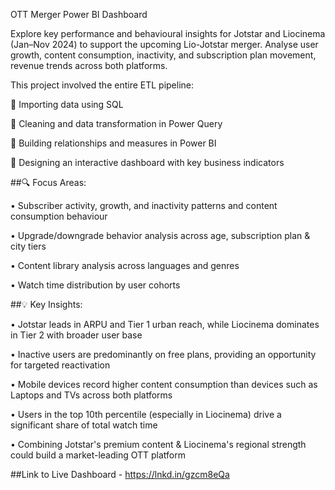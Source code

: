 OTT Merger Power BI Dashboard

Explore key performance and behavioural insights for Jotstar and Liocinema (Jan–Nov 2024) to support the upcoming Lio-Jotstar merger. Analyse user growth, content consumption, inactivity, and subscription plan movement, revenue trends across both platforms.

This project involved the entire ETL pipeline:

🔹 Importing data using SQL

🔹 Cleaning and data transformation in Power Query

🔹 Building relationships and measures in Power BI

🔹 Designing an interactive dashboard with key business indicators


##🔍 Focus Areas:

• Subscriber activity, growth, and inactivity patterns and content consumption behaviour

• Upgrade/downgrade behavior analysis across age, subscription plan & city tiers

• Content library analysis across languages and genres

• Watch time distribution by user cohorts


##💡 Key Insights:

• Jotstar leads in ARPU and Tier 1 urban reach, while Liocinema dominates in Tier 2 with broader user base

• Inactive users are predominantly on free plans, providing an opportunity for targeted reactivation

• Mobile devices record higher content consumption than devices such as Laptops and TVs across both platforms

• Users in the top 10th percentile (especially in Liocinema) drive a significant share of total watch time

• Combining Jotstar's premium content & Liocinema's regional strength could build a market-leading OTT platform


##Link to Live Dashboard -  https://lnkd.in/gzcm8eQa
